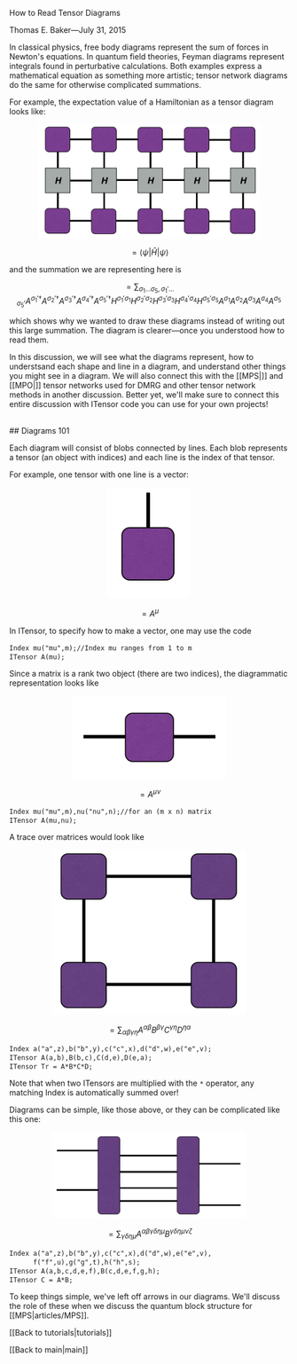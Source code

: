
<span class='article_title'>How to Read Tensor Diagrams</span>

<span class='article_sig'>Thomas E. Baker&mdash;July 31, 2015</span>

In classical physics, free body diagrams represent the sum of forces in Newton's equations. In quantum field theories, Feyman diagrams represent integrals found in perturbative calculations.  Both examples express a mathematical equation as something more artistic; tensor network diagrams do the same for otherwise complicated summations.

For example, the expectation value of a Hamiltonian as a tensor diagram looks like:

<p align="center"><img src="docs/articles/psiHpsi.png" alt="Diagram" style="width: 400px;"/></p>

$$=\langle\psi|\hat H|\psi\rangle$$

and the summation we are representing here is

$$=\sum_{\sigma_1\ldots\sigma_5,\sigma_1'\ldots\sigma_5'} A^{\sigma_1'\dagger}A^{\sigma_2'\dagger}A^{\sigma_3'\dagger}A^{\sigma_4'\dagger}A^{\sigma_5'\dagger}H^{\sigma_1'\sigma_1}H^{\sigma_2'\sigma_2}H^{\sigma_3'\sigma_3}H^{\sigma_4'\sigma_4}H^{\sigma_5'\sigma_5}A^{\sigma_1}A^{\sigma_2}A^{\sigma_3}A^{\sigma_4}A^{\sigma_5}$$

which shows why we wanted to draw these diagrams instead of writing out this large summation.  The diagram is clearer&mdash;once you understood how to read them.

In this discussion, we will see what the diagrams represent, how to understsand each shape and line in a diagram, and understand other things you might see in a diagram.  We will also connect this with the [[MPS|]] and [[MPO|]] tensor networks used for DMRG and other tensor network methods in another discussion.  Better yet, we'll make sure to connect this entire discussion with ITensor code you can use for your own projects!

<br/>
## Diagrams 101

Each diagram will consist of blobs connected by lines.  Each blob represents a tensor (an object with indices) and each line is the index of that tensor.

For example, one tensor with one line is a vector:

<p align="center"><img src="docs/articles/vector.png" alt="Vector Diagram" style="height: 200px;"/></p>

$$=A^\mu$$

In ITensor, to specify how to make a vector, one may use the code

    Index mu("mu",m);//Index mu ranges from 1 to m
    ITensor A(mu);

Since a matrix is a rank two object (there are two indices), the diagrammatic representation looks like

<p align="center"><img src="docs/articles/matrix.png" alt="Matrix Diagram" style="height: 150px;"/></p>

$$=A^{\mu\nu}$$

    Index mu("mu",m),nu("nu",n);//for an (m x n) matrix
    ITensor A(mu,nu);

A trace over matrices would look like

<p align="center"><img src="docs/articles/trace.png" alt="Matrix Diagram" style="width: 350px;"/></p>

$$=\sum_{\alpha\beta\gamma\eta} A^{\alpha\beta}B^{\beta\gamma}C^{\gamma\eta}D^{\eta\alpha}$$

    Index a("a",z),b("b",y),c("c",x),d("d",w),e("e",v);
    ITensor A(a,b),B(b,c),C(d,e),D(e,a);
    ITensor Tr = A*B*C*D;

Note that when two ITensors are multiplied with the `*` operator, any matching Index is automatically summed over!

Diagrams can be simple, like those above, or they can be complicated like this one:

<p align="center"><img src="docs/articles/complex.png" alt="Matrix Diagram" style="width: 350px;"/></p>

$$=\sum_{\gamma\delta\eta\mu} A^{\alpha\beta\gamma\delta\eta\mu}B^{\gamma\delta\eta\mu\nu\zeta}$$

    Index a("a",z),b("b",y),c("c",x),d("d",w),e("e",v),
          f("f",u),g("g",t),h("h",s);
    ITensor A(a,b,c,d,e,f),B(c,d,e,f,g,h);
    ITensor C = A*B;

To keep things simple, we've left off arrows in our diagrams.  We'll discuss the role of these when we discuss the quantum block structure for [[MPS|articles/MPS]].

[[Back to tutorials|tutorials]]

[[Back to main|main]]


